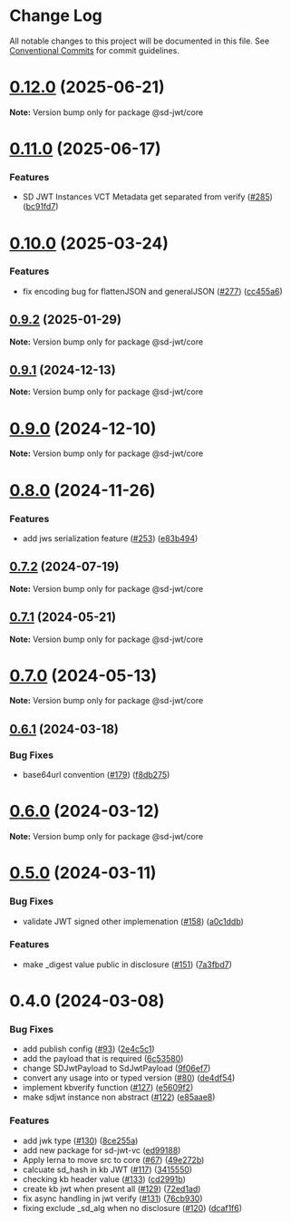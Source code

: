 # Change Log

All notable changes to this project will be documented in this file.
See [Conventional Commits](https://conventionalcommits.org) for commit guidelines.

# [0.12.0](https://github.com/openwallet-foundation-labs/sd-jwt-js/compare/v0.11.0...v0.12.0) (2025-06-21)

**Note:** Version bump only for package @sd-jwt/core





# [0.11.0](https://github.com/openwallet-foundation-labs/sd-jwt-js/compare/v0.10.0...v0.11.0) (2025-06-17)


### Features

* SD JWT Instances VCT Metadata get separated from verify ([#285](https://github.com/openwallet-foundation-labs/sd-jwt-js/issues/285)) ([bc91fd7](https://github.com/openwallet-foundation-labs/sd-jwt-js/commit/bc91fd71f7d721298ad5c08d4379bc870903f65f))





# [0.10.0](https://github.com/openwallet-foundation-labs/sd-jwt-js/compare/v0.9.2...v0.10.0) (2025-03-24)


### Features

* fix encoding bug for flattenJSON and generalJSON ([#277](https://github.com/openwallet-foundation-labs/sd-jwt-js/issues/277)) ([cc455a6](https://github.com/openwallet-foundation-labs/sd-jwt-js/commit/cc455a6f3d431fa59cca1d21dad49daac135d3bc))





## [0.9.2](https://github.com/openwallet-foundation-labs/sd-jwt-js/compare/v0.9.1...v0.9.2) (2025-01-29)

**Note:** Version bump only for package @sd-jwt/core





## [0.9.1](https://github.com/openwallet-foundation-labs/sd-jwt-js/compare/v0.9.0...v0.9.1) (2024-12-13)

**Note:** Version bump only for package @sd-jwt/core





# [0.9.0](https://github.com/openwallet-foundation-labs/sd-jwt-js/compare/v0.8.0...v0.9.0) (2024-12-10)

**Note:** Version bump only for package @sd-jwt/core





# [0.8.0](https://github.com/openwallet-foundation-labs/sd-jwt-js/compare/v0.7.2...v0.8.0) (2024-11-26)


### Features

* add jws serialization feature ([#253](https://github.com/openwallet-foundation-labs/sd-jwt-js/issues/253)) ([e83b494](https://github.com/openwallet-foundation-labs/sd-jwt-js/commit/e83b4946595d043f56647e6cdc98ad34edf0acde))





## [0.7.2](https://github.com/openwallet-foundation-labs/sd-jwt-js/compare/v0.7.1...v0.7.2) (2024-07-19)

**Note:** Version bump only for package @sd-jwt/core





## [0.7.1](https://github.com/openwallet-foundation-labs/sd-jwt-js/compare/v0.7.0...v0.7.1) (2024-05-21)

**Note:** Version bump only for package @sd-jwt/core





# [0.7.0](https://github.com/openwallet-foundation-labs/sd-jwt-js/compare/v0.6.1...v0.7.0) (2024-05-13)

**Note:** Version bump only for package @sd-jwt/core





## [0.6.1](https://github.com/openwallet-foundation-labs/sd-jwt-js/compare/v0.6.0...v0.6.1) (2024-03-18)


### Bug Fixes

* base64url convention ([#179](https://github.com/openwallet-foundation-labs/sd-jwt-js/issues/179)) ([f8db275](https://github.com/openwallet-foundation-labs/sd-jwt-js/commit/f8db275690dab88000a039838680a3478b3b61ec))





# [0.6.0](https://github.com/openwallet-foundation-labs/sd-jwt-js/compare/v0.5.0...v0.6.0) (2024-03-12)

**Note:** Version bump only for package @sd-jwt/core





# [0.5.0](https://github.com/openwallet-foundation-labs/sd-jwt-js/compare/v0.4.0...v0.5.0) (2024-03-11)


### Bug Fixes

* validate JWT signed other implemenation ([#158](https://github.com/openwallet-foundation-labs/sd-jwt-js/issues/158)) ([a0c1ddb](https://github.com/openwallet-foundation-labs/sd-jwt-js/commit/a0c1ddbb4c3785d03fc7302183f9c13e3c3fd955))


### Features

* make _digest value public in disclosure ([#151](https://github.com/openwallet-foundation-labs/sd-jwt-js/issues/151)) ([7a3fbd7](https://github.com/openwallet-foundation-labs/sd-jwt-js/commit/7a3fbd7db19b6501978340c972b171743d287285))





# 0.4.0 (2024-03-08)


### Bug Fixes

* add publish config ([#93](https://github.com/openwallet-foundation-labs/sd-jwt-js/issues/93)) ([2e4c5c1](https://github.com/openwallet-foundation-labs/sd-jwt-js/commit/2e4c5c176dc88e58e49d06783b7658d8ad872313))
* add the payload that is required ([6c53580](https://github.com/openwallet-foundation-labs/sd-jwt-js/commit/6c53580d12e4361c40435b90628302749fa32b1c))
* change SDJwtPayload to SdJwtPayload ([9f06ef7](https://github.com/openwallet-foundation-labs/sd-jwt-js/commit/9f06ef7bd31a1dff4e9bf988e425200a5e1aa82d))
* convert any usage into  or typed version ([#80](https://github.com/openwallet-foundation-labs/sd-jwt-js/issues/80)) ([de4df54](https://github.com/openwallet-foundation-labs/sd-jwt-js/commit/de4df54f2a0a77fdbf97e10abac555a98e70c6e0))
* implement kbverify function ([#127](https://github.com/openwallet-foundation-labs/sd-jwt-js/issues/127)) ([e5609f2](https://github.com/openwallet-foundation-labs/sd-jwt-js/commit/e5609f26fab8c4991d3bd6c36066a95a30cfb972))
* make sdjwt instance non abstract ([#122](https://github.com/openwallet-foundation-labs/sd-jwt-js/issues/122)) ([e85aae8](https://github.com/openwallet-foundation-labs/sd-jwt-js/commit/e85aae89910f5d9468e29ef14ef3b3d3215b86fd))


### Features

* add jwk type ([#130](https://github.com/openwallet-foundation-labs/sd-jwt-js/issues/130)) ([8ce255a](https://github.com/openwallet-foundation-labs/sd-jwt-js/commit/8ce255a64b0940e92e647aa544bf5990b48279b7))
* add new package for sd-jwt-vc ([ed99188](https://github.com/openwallet-foundation-labs/sd-jwt-js/commit/ed99188f13184d58db64b4211e39fb67f3f78cb5))
* Apply lerna to move src to core ([#67](https://github.com/openwallet-foundation-labs/sd-jwt-js/issues/67)) ([49e272b](https://github.com/openwallet-foundation-labs/sd-jwt-js/commit/49e272b6b51c5226e22732c469e566fd3c14c57c))
* calcuate sd_hash in kb JWT ([#117](https://github.com/openwallet-foundation-labs/sd-jwt-js/issues/117)) ([3415550](https://github.com/openwallet-foundation-labs/sd-jwt-js/commit/3415550fbcd99f97babff442a4928cc827c5c9cc))
* checking kb header value ([#133](https://github.com/openwallet-foundation-labs/sd-jwt-js/issues/133)) ([cd2991b](https://github.com/openwallet-foundation-labs/sd-jwt-js/commit/cd2991b88a0522e39251c5ca2b67593130baa585))
* create kb jwt when present all ([#129](https://github.com/openwallet-foundation-labs/sd-jwt-js/issues/129)) ([72ed1ad](https://github.com/openwallet-foundation-labs/sd-jwt-js/commit/72ed1ad64b850876ba3b5d5e5df6128471fb44ac))
* fix async handling in jwt verify ([#131](https://github.com/openwallet-foundation-labs/sd-jwt-js/issues/131)) ([76cb930](https://github.com/openwallet-foundation-labs/sd-jwt-js/commit/76cb93021dd62c241c87656975f74dd44b3766cf))
* fixing exclude _sd_alg when no disclosure ([#120](https://github.com/openwallet-foundation-labs/sd-jwt-js/issues/120)) ([dcaf1f6](https://github.com/openwallet-foundation-labs/sd-jwt-js/commit/dcaf1f6fad3289ea7cbe0f3f410fdc15c0f77fda))
